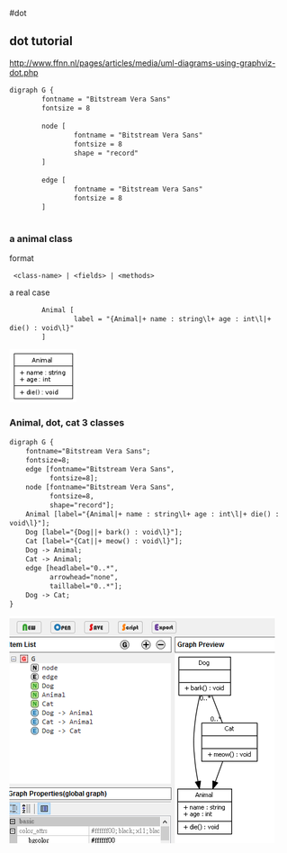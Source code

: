 #dot 
## dot tutorial
http://www.ffnn.nl/pages/articles/media/uml-diagrams-using-graphviz-dot.php

```
digraph G {
        fontname = "Bitstream Vera Sans"
        fontsize = 8

        node [
                fontname = "Bitstream Vera Sans"
                fontsize = 8
                shape = "record"
        ]

        edge [
                fontname = "Bitstream Vera Sans"
                fontsize = 8
        ]
      
```   

### a animal class

format
```
 <class-name> | <fields> | <methods>
```
a real case
```
        Animal [
                label = "{Animal|+ name : string\l+ age : int\l|+ die() : void\l}"
        ]
```

![dot_animalclass](/assets/dot_animalclass.png)


###  Animal, dot, cat 3 classes

```
digraph G {
    fontname="Bitstream Vera Sans";
    fontsize=8;
    edge [fontname="Bitstream Vera Sans", 
          fontsize=8];
    node [fontname="Bitstream Vera Sans", 
          fontsize=8, 
          shape="record"];
    Animal [label="{Animal|+ name : string\l+ age : int\l|+ die() : void\l}"];
    Dog [label="{Dog||+ bark() : void\l}"];
    Cat [label="{Cat||+ meow() : void\l}"];
    Dog -> Animal;
    Cat -> Animal;
    edge [headlabel="0..*", 
          arrowhead="none", 
          taillabel="0..*"];
    Dog -> Cat;
}
```


![dot_animal](/assets/dot_animal_dog_cat.png)